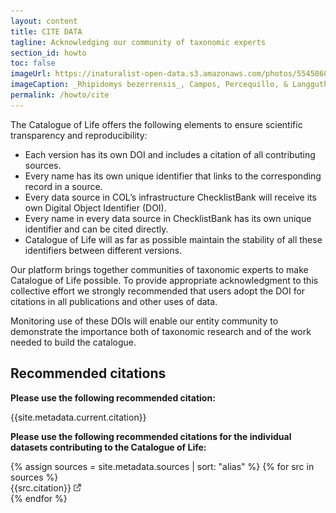```yaml
---
layout: content
title: CITE DATA
tagline: Acknowledging our community of taxonomic experts
section_id: howto
toc: false
imageUrl: https://inaturalist-open-data.s3.amazonaws.com/photos/554586087/large.jpg
imageCaption: _Rhipidomys bezerrensis_, Campos, Percequillo, & Langguth in Campos, Percequillo, G. B. de Miranda, & Langguth, 2022 - [Photo CC By Thomaz de Carvalho Callado ]([https://www.flickr.com/photos/dhobern/14304880198](https://www.inaturalist.org/observations/305890973))
permalink: /howto/cite
---
```



The Catalogue of Life offers the following elements to ensure scientific transparency and reproducibility:

- Each version has its own DOI and includes a citation of all contributing sources.
- Every name has its own unique identifier that links to the corresponding record in a source. 
- Every data source in COL’s infrastructure ChecklistBank will receive its own Digital Object Identifier (DOI).
- Every name in every data source in ChecklistBank has  its own unique identifier and can be cited directly.
- Catalogue of Life will as far as possible maintain the stability of all these identifiers between different versions.

Our platform brings together communities of taxonomic experts to make Catalogue of Life possible. To provide appropriate acknowledgment to this collective effort we strongly recommended that users adopt the DOI for citations in all publications and other uses of data. 

Monitoring use of these DOIs will enable our entity community to demonstrate the importance both of taxonomic research and of the work needed to build the catalogue.

## Recommended citations

**Please use the following recommended citation:**

<div id="citation">
{{site.metadata.current.citation}}
</div>

**Please use the following recommended citations for the individual datasets contributing to the Catalogue of Life:**


<div class="sources">
	{% assign sources = site.metadata.sources | sort: "alias" %}
	{% for src in sources %}
		<div>{{src.citation}} <a href="/data/dataset/{{src.key}}"><img style="height: 12px; opacity: 60%" src="/images/link.png"/></a></div>
	{% endfor %}
</div>
